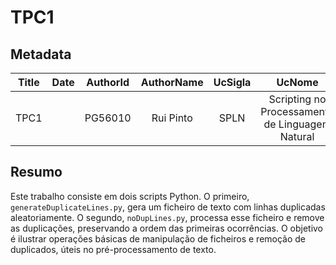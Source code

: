 # TPC1

## Metadata

| Title | Date | AuthorId | AuthorName | UcSigla | UcNome |
|:-----:|:----:|:--------:|:----------:|:-------:|:------:|
| TPC1 | | PG56010 | Rui Pinto | SPLN | Scripting no Processamento de Linguagem Natural |

## Resumo

Este trabalho consiste em dois scripts Python. O primeiro, `generateDuplicateLines.py`, gera um ficheiro de texto com linhas duplicadas aleatoriamente. O segundo, `noDupLines.py`, processa esse ficheiro e remove as duplicações, preservando a ordem das primeiras ocorrências. O objetivo é ilustrar operações básicas de manipulação de ficheiros e remoção de duplicados, úteis no pré-processamento de texto.



